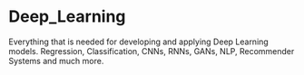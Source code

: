 # Deep_Learning
Everything that is needed for developing and applying Deep Learning models.
Regression, Classification, CNNs, RNNs, GANs, NLP, Recommender Systems and much more.
